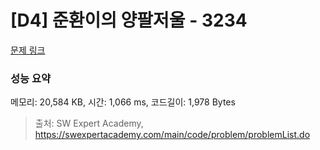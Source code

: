 # [D4] 준환이의 양팔저울 - 3234 

[문제 링크](https://swexpertacademy.com/main/code/problem/problemDetail.do?contestProbId=AWAe7XSKfUUDFAUw) 

### 성능 요약

메모리: 20,584 KB, 시간: 1,066 ms, 코드길이: 1,978 Bytes



> 출처: SW Expert Academy, https://swexpertacademy.com/main/code/problem/problemList.do